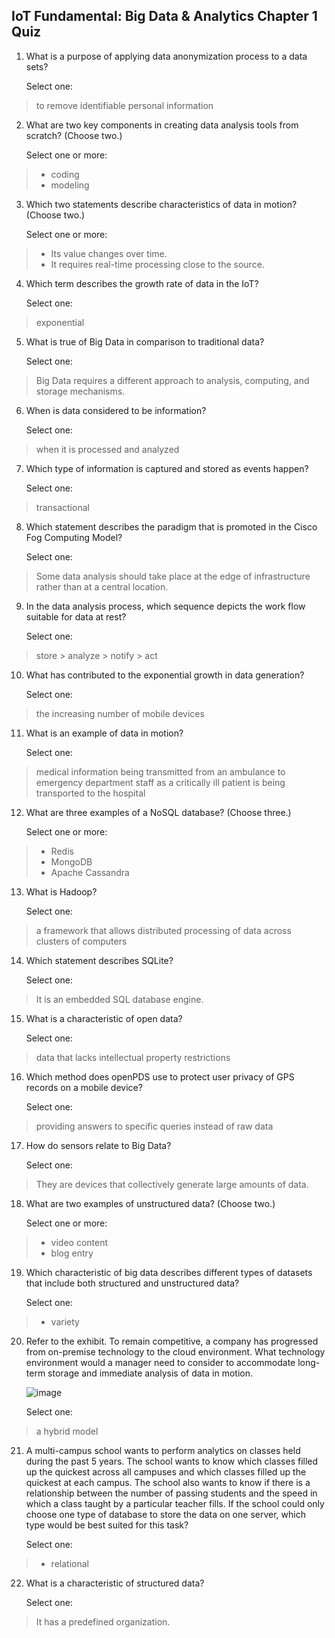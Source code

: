 ## IoT Fundamental: Big Data & Analytics Chapter 1 Quiz

1. What is a purpose of applying data anonymization process to a data sets?

   Select one:
> to remove identifiable personal information

2. What are two key components in creating data analysis tools from scratch? (Choose two.)

   Select one or more:
> - coding
> - modeling

3. Which two statements describe characteristics of data in motion? (Choose two.)

   Select one or more:
> - Its value changes over time.
> - It requires real-time processing close to the source.

4. Which term describes the growth rate of data in the IoT?

   Select one:
> exponential

5. What is true of Big Data in comparison to traditional data?

   Select one:
> Big Data requires a different approach to analysis, computing, and storage mechanisms.

6. When is data considered to be information?

   Select one:
> when it is processed and analyzed

7. Which type of information is captured and stored as events happen?

   Select one:
> transactional

8. Which statement describes the paradigm that is promoted in the Cisco Fog Computing Model?

   Select one:
> Some data analysis should take place at the edge of infrastructure rather than at a central location.

9. In the data analysis process, which sequence depicts the work flow suitable for data at rest?

   Select one:
> store > analyze > notify > act

10. What has contributed to the exponential growth in data generation?

       Select one:
> the increasing number of mobile devices

11. What is an example of data in motion?

       Select one:
> medical information being transmitted from an ambulance to emergency department staff as a critically ill patient is being transported to the hospital

12. What are three examples of a NoSQL database? (Choose three.)

       Select one or more:
> - Redis
> - MongoDB
> - Apache Cassandra

13. What is Hadoop?

       Select one:
> a framework that allows distributed processing of data across clusters of computers

14. Which statement describes SQLite?

       Select one:
> It is an embedded SQL database engine.

15. What is a characteristic of open data?

       Select one:
> data that lacks intellectual property restrictions

16. Which method does openPDS use to protect user privacy of GPS records on a mobile device?

       Select one:
> providing answers to specific queries instead of raw data

17. How do sensors relate to Big Data?

       Select one:
> They are devices that collectively generate large amounts of data.

18. What are two examples of unstructured data? (Choose two.)

       Select one or more:
> - video content
> - blog entry

19. Which characteristic of big data describes different types of datasets that include both structured and unstructured data?

       Select one:
> - variety


20. Refer to the exhibit. To remain competitive, a company has progressed from on-premise technology to the cloud environment. What technology environment would a manager need to consider to accommodate long-term storage and immediate analysis of data in motion.
    
       ![image](https://user-images.githubusercontent.com/69779014/128520608-9bfbec1f-f09f-498a-8249-6ecac6989ec1.png)

       Select one:
> a hybrid model

21. A multi-campus school wants to perform analytics on classes held during the past 5 years. The school wants to know which classes filled up the quickest across all campuses and which classes filled up the quickest at each campus. The school also wants to know if there is a relationship between the number of passing students and the speed in which a class taught by a particular teacher fills. If the school could only choose one type of database to store the data on one server, which type would be best suited for this task?

       Select one:
> - relational

22. What is a characteristic of structured data?

       Select one:
> It has a predefined organization.
